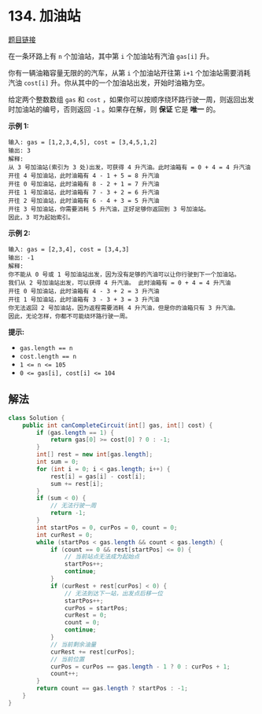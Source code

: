 # 134. 加油站

[题目链接](https://leetcode.cn/problems/gas-station/)

在一条环路上有 `n` 个加油站，其中第 `i` 个加油站有汽油 `gas[i]` 升。

你有一辆油箱容量无限的的汽车，从第 `i` 个加油站开往第 `i+1` 个加油站需要消耗汽油 `cost[i]` 升。你从其中的一个加油站出发，开始时油箱为空。

给定两个整数数组 `gas` 和 `cost` ，如果你可以按顺序绕环路行驶一周，则返回出发时加油站的编号，否则返回 `-1` 。如果存在解，则 **保证** 它是 **唯一** 的。

**示例 1:**

```
输入: gas = [1,2,3,4,5], cost = [3,4,5,1,2]
输出: 3
解释:
从 3 号加油站(索引为 3 处)出发，可获得 4 升汽油。此时油箱有 = 0 + 4 = 4 升汽油
开往 4 号加油站，此时油箱有 4 - 1 + 5 = 8 升汽油
开往 0 号加油站，此时油箱有 8 - 2 + 1 = 7 升汽油
开往 1 号加油站，此时油箱有 7 - 3 + 2 = 6 升汽油
开往 2 号加油站，此时油箱有 6 - 4 + 3 = 5 升汽油
开往 3 号加油站，你需要消耗 5 升汽油，正好足够你返回到 3 号加油站。
因此，3 可为起始索引。
```

**示例 2:**

```
输入: gas = [2,3,4], cost = [3,4,3]
输出: -1
解释:
你不能从 0 号或 1 号加油站出发，因为没有足够的汽油可以让你行驶到下一个加油站。
我们从 2 号加油站出发，可以获得 4 升汽油。 此时油箱有 = 0 + 4 = 4 升汽油
开往 0 号加油站，此时油箱有 4 - 3 + 2 = 3 升汽油
开往 1 号加油站，此时油箱有 3 - 3 + 3 = 3 升汽油
你无法返回 2 号加油站，因为返程需要消耗 4 升汽油，但是你的油箱只有 3 升汽油。
因此，无论怎样，你都不可能绕环路行驶一周。
```

**提示:**

- `gas.length == n`
- `cost.length == n`
- `1 <= n <= 105`
- `0 <= gas[i], cost[i] <= 104`

## 解法

```java
class Solution {
    public int canCompleteCircuit(int[] gas, int[] cost) {
        if (gas.length == 1) {
            return gas[0] >= cost[0] ? 0 : -1;
        }
        int[] rest = new int[gas.length];
        int sum = 0;
        for (int i = 0; i < gas.length; i++) {
            rest[i] = gas[i] - cost[i];
            sum += rest[i];
        }
        if (sum < 0) {
            // 无法行驶一周
            return -1;
        }
        int startPos = 0, curPos = 0, count = 0;
        int curRest = 0;
        while (startPos < gas.length && count < gas.length) {
            if (count == 0 && rest[startPos] <= 0) {
                // 当前站点无法成为起始点
                startPos++;
                continue;
            }
            if (curRest + rest[curPos] < 0) {
                // 无法到达下一站，出发点后移一位
                startPos++;
                curPos = startPos;
                curRest = 0;
                count = 0;
                continue;
            }
            // 当前剩余油量
            curRest += rest[curPos];
            // 当前位置
            curPos = curPos == gas.length - 1 ? 0 : curPos + 1;
            count++;
        }
        return count == gas.length ? startPos : -1;
    }
}
```

